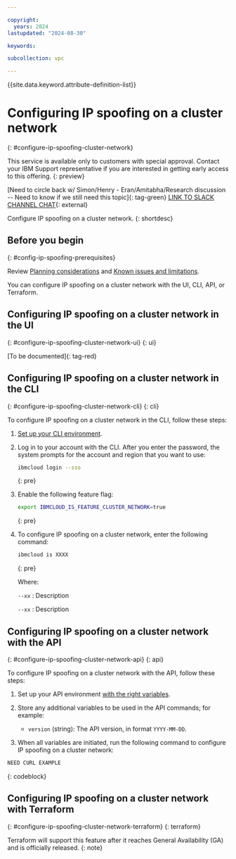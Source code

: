 ```yaml
---

copyright:
  years: 2024
lastupdated: "2024-08-30"

keywords:

subcollection: vpc

---
```


{{site.data.keyword.attribute-definition-list}}

# Configuring IP spoofing on a cluster network
{: #configure-ip-spoofing-cluster-network}

This service is available only to customers with special approval. Contact your IBM Support representative if you are interested in getting early access to this offering.
{: preview}

[Need to circle back w/ Simon/Henry - Eran/Amitabha/Research discussion -- Need to know if we still need this topic]{: tag-green}
[LINK TO SLACK CHANNEL CHAT](https://ibm-cloudplatform.slack.com/archives/C06EQCA95ND/p1724100395051779?thread_ts=1722264782.119259&cid=C06EQCA95ND){: external}

Configure IP spoofing on a cluster network.
{: shortdesc}

## Before you begin
{: #config-ip-spoofing-prerequisites}

Review [Planning considerations](/docs/vpc?topic=vpc-planning-cluster-network&interface=ui) and [Known issues and limitations](/docs/vpc?topic=vpc-limitations-cluster-network&interface=ui).

You can configure IP spoofing on a cluster network with the UI, CLI, API, or Terraform.

## Configuring IP spoofing on a cluster network in the UI
{: #configure-ip-spoofing-cluster-network-ui}
{: ui}

[To be documented]{: tag-red}

## Configuring IP spoofing on a cluster network in the CLI
{: #configure-ip-spoofing-cluster-network-cli}
{: cli}

To configure IP spoofing on a cluster network in the CLI, follow these steps:

1. [Set up your CLI environment](/docs/vpc?topic=vpc-set-up-environment&interface=cli).
1. Log in to your account with the CLI. After you enter the password, the system prompts for the account and region that you want to use:

    ```sh
    ibmcloud login --sso
    ```
    {: pre}

1. Enable the following feature flag:

    ```sh
   export IBMCLOUD_IS_FEATURE_CLUSTER_NETWORK=true
   ```
   {: pre}

1. To configure IP spoofing on a cluster network, enter the following command:

   ```bash
   ibmcloud is XXXX
   ```
   {: pre}

   Where:

   `--xx`
   :    Description

   `--xx`
   :    Description

## Configuring IP spoofing on a cluster network with the API
{: #configure-ip-spoofing-cluster-network-api}
{: api}

To configure IP spoofing on a cluster network with the API, follow these steps:

1. Set up your API environment [with the right variables](/docs/vpc?topic=vpc-set-up-environment#api-prerequisites-setup).
1. Store any additional variables to be used in the API commands; for example:

    * `version` (string): The API version, in format `YYYY-MM-DD`.

1. When all variables are initiated, run the following command to configure IP spoofing on a cluster network:

```sh
NEED CURL EXAMPLE
```
{: codeblock}

## Configuring IP spoofing on a cluster network with Terraform
{: #configure-ip-spoofing-cluster-network-terraform}
{: terraform}

Terraform will support this feature after it reaches General Availability (GA) and is officially released.
{: note}
